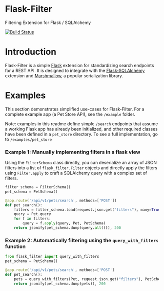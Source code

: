 # Flask-Filter
Filtering Extension for Flask / SQLAlchemy

[![Build Status](https://travis-ci.org/exleym/Flask-Filter.svg?branch=master)](https://travis-ci.org/exleym/Flask-Filter)

# Introduction
Flask-Filter is a simple [Flask](http://flask.pocoo.org/) extension for
standardizing search endpoints for a REST API. It is designed to
integrate with the [Flask-SQLAlchemy](http://flask-sqlalchemy.pocoo.org/2.3/)
extension and [Marshmallow](https://marshmallow.readthedocs.io/en/3.0/),
a popular serialization library.


# Examples
This section demonstrates simplified use-cases for Flask-Filter. For
a complete example app (a Pet Store API), see the `/example` folder.

Note: examples in this readme define simple `/search` endpoints that
assume a working Flask app has already been initialized, and other
required classes have been defined in a `pet_store` directory. To see
a full implementation, go to `/examples/pet_store`

### Example 1: Manually implementing filters in a flask view
Using the `FilterSchema` class directly, you can deserialize an
array of JSON filters into a list of `flask_filter.Filter` objects
and directly apply the filters using `Filter.apply` to craft a
SQLAlchemy query with a complex set of filters.

```python
filter_schema = FilterSchema()
pet_schema = PetSchema()

@app.route('/api/v1/pets/search', methods=['POST'])
def pet_search():
    filters = filter_schema.load(request.json.get("filters"), many=True)
    query = Pet.query
    for f in filters:
        query = f.apply(query, Pet, PetSchema)
    return jsonify(pet_schema.dump(query.all())), 200
```

### Example 2: Automatically filtering using the `query_with_filters` function

```python
from flask_filter import query_with_filters
pet_schema = PetSchema()

@app.route('/api/v1/pets/search', methods=['POST']
def pet_search():
    pets = query_with_filters(Pet, request.json.get("filters"), PetSchema)
    return jsonify(pet_schema.dump(pets)), 200
```